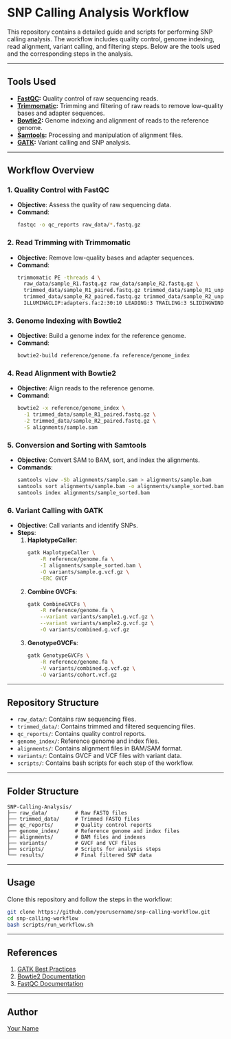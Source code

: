# SNP Calling Analysis Workflow

This repository contains a detailed guide and scripts for performing SNP calling analysis. The workflow includes quality control, genome indexing, read alignment, variant calling, and filtering steps. Below are the tools used and the corresponding steps in the analysis.

---

## Tools Used
- **[FastQC](https://www.bioinformatics.babraham.ac.uk/projects/fastqc/):** Quality control of raw sequencing reads.
- **[Trimmomatic](http://www.usadellab.org/cms/?page=trimmomatic):** Trimming and filtering of raw reads to remove low-quality bases and adapter sequences.
- **[Bowtie2](http://bowtie-bio.sourceforge.net/bowtie2/index.shtml):** Genome indexing and alignment of reads to the reference genome.
- **[Samtools](http://www.htslib.org/):** Processing and manipulation of alignment files.
- **[GATK](https://gatk.broadinstitute.org/hc/en-us):** Variant calling and SNP analysis.

---

## Workflow Overview

### 1. Quality Control with FastQC
- **Objective**: Assess the quality of raw sequencing data.
- **Command**:
  ```bash
  fastqc -o qc_reports raw_data/*.fastq.gz
  ```

### 2. Read Trimming with Trimmomatic
- **Objective**: Remove low-quality bases and adapter sequences.
- **Command**:
  ```bash
  trimmomatic PE -threads 4 \
    raw_data/sample_R1.fastq.gz raw_data/sample_R2.fastq.gz \
    trimmed_data/sample_R1_paired.fastq.gz trimmed_data/sample_R1_unpaired.fastq.gz \
    trimmed_data/sample_R2_paired.fastq.gz trimmed_data/sample_R2_unpaired.fastq.gz \
    ILLUMINACLIP:adapters.fa:2:30:10 LEADING:3 TRAILING:3 SLIDINGWINDOW:4:20 MINLEN:36
  ```

### 3. Genome Indexing with Bowtie2
- **Objective**: Build a genome index for the reference genome.
- **Command**:
  ```bash
  bowtie2-build reference/genome.fa reference/genome_index
  ```

### 4. Read Alignment with Bowtie2
- **Objective**: Align reads to the reference genome.
- **Command**:
  ```bash
  bowtie2 -x reference/genome_index \
    -1 trimmed_data/sample_R1_paired.fastq.gz \
    -2 trimmed_data/sample_R2_paired.fastq.gz \
    -S alignments/sample.sam
  ```

### 5. Conversion and Sorting with Samtools
- **Objective**: Convert SAM to BAM, sort, and index the alignments.
- **Commands**:
  ```bash
  samtools view -Sb alignments/sample.sam > alignments/sample.bam
  samtools sort alignments/sample.bam -o alignments/sample_sorted.bam
  samtools index alignments/sample_sorted.bam
  ```

### 6. Variant Calling with GATK
- **Objective**: Call variants and identify SNPs.
- **Steps**:
  1. **HaplotypeCaller**:
     ```bash
     gatk HaplotypeCaller \
         -R reference/genome.fa \
         -I alignments/sample_sorted.bam \
         -O variants/sample.g.vcf.gz \
         -ERC GVCF
     ```
  2. **Combine GVCFs**:
     ```bash
     gatk CombineGVCFs \
         -R reference/genome.fa \
         --variant variants/sample1.g.vcf.gz \
         --variant variants/sample2.g.vcf.gz \
         -O variants/combined.g.vcf.gz
     ```
  3. **GenotypeGVCFs**:
     ```bash
     gatk GenotypeGVCFs \
         -R reference/genome.fa \
         -V variants/combined.g.vcf.gz \
         -O variants/cohort.vcf.gz
     ```

---

## Repository Structure
- `raw_data/`: Contains raw sequencing files.
- `trimmed_data/`: Contains trimmed and filtered sequencing files.
- `qc_reports/`: Contains quality control reports.
- `genome_index/`: Reference genome and index files.
- `alignments/`: Contains alignment files in BAM/SAM format.
- `variants/`: Contains GVCF and VCF files with variant data.
- `scripts/`: Contains bash scripts for each step of the workflow.

---

## Folder Structure
```plaintext
SNP-Calling-Analysis/
├── raw_data/         # Raw FASTQ files
├── trimmed_data/     # Trimmed FASTQ files
├── qc_reports/       # Quality control reports
├── genome_index/     # Reference genome and index files
├── alignments/       # BAM files and indexes
├── variants/         # GVCF and VCF files
├── scripts/          # Scripts for analysis steps
└── results/          # Final filtered SNP data
```

---

## Usage
Clone this repository and follow the steps in the workflow:
```bash
git clone https://github.com/yourusername/snp-calling-workflow.git
cd snp-calling-workflow
bash scripts/run_workflow.sh
```

---

## References
1. [GATK Best Practices](https://gatk.broadinstitute.org/hc/en-us)
2. [Bowtie2 Documentation](http://bowtie-bio.sourceforge.net/bowtie2/index.shtml)
3. [FastQC Documentation](https://www.bioinformatics.babraham.ac.uk/projects/fastqc/)

---

## Author
[Your Name](https://github.com/yourusername)


